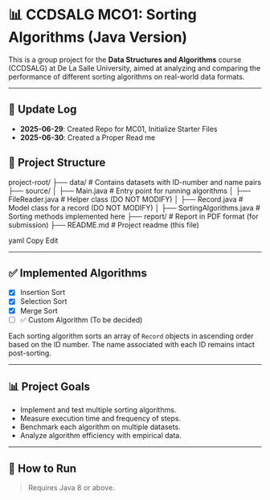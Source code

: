 # 📊 CCDSALG MCO1: Sorting Algorithms (Java Version)

This is a group project for the **Data Structures and Algorithms** course (CCDSALG) at De La Salle University, aimed at analyzing and comparing the performance of different sorting algorithms on real-world data formats.

---
## 📝 Update Log
- **2025-06-29**: Created Repo for MC01, Initialize Starter Files
- **2025-06-30**: Created a Proper Read me

## 📁 Project Structure

project-root/
├── data/ # Contains datasets with ID-number and name pairs
├── source/
│ ├── Main.java # Entry point for running algorithms
│ ├── FileReader.java # Helper class (DO NOT MODIFY)
│ ├── Record.java # Model class for a record (DO NOT MODIFY)
│ ├── SortingAlgorithms.java # Sorting methods implemented here
├── report/ # Report in PDF format (for submission)
├── README.md # Project readme (this file)

yaml
Copy
Edit

---

## ✅ Implemented Algorithms

- [x] Insertion Sort
- [x] Selection Sort
- [x] Merge Sort
- [ ] ✅ Custom Algorithm (To be decided)

Each sorting algorithm sorts an array of `Record` objects in ascending order based on the ID number. The name associated with each ID remains intact post-sorting.

---

## 📊 Project Goals

- Implement and test multiple sorting algorithms.
- Measure execution time and frequency of steps.
- Benchmark each algorithm on multiple datasets.
- Analyze algorithm efficiency with empirical data.

---

## 🚀 How to Run

> Requires Java 8 or above.